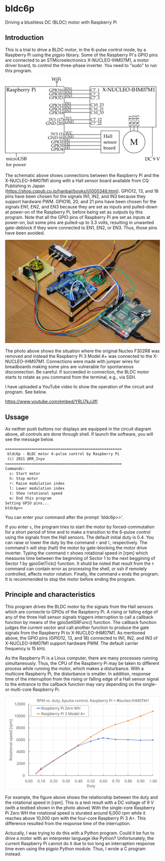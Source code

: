 # bldc6p
Driving a blushless DC (BLDC) motor with Raspberry Pi

## Introduction
This is a trial to drive a BLDC motor, in the 6-pulse control mode, by a Raspberry Pi using the pigpio library.
Some of the Raspberry Pi's GPIO pins are connected to an STMicroelectronics X-NUCLEO-IHM07M1, a motor driver board, to control the three-phase inverter.
You need to "sudo" to run this program.

<img src="RasPi_BLDC.svg" width=600>

The schematic above shows connections between the Raspberry Pi and the X-NUCLEO-IHM07M1 along with a Hall sensor board available from CQ Publishing in Japan (https://shop.cqpub.co.jp/hanbai/books/I/I000346.html).
GPIO12, 13, and 18 pins have been chosen for the signals IN1, IN2, and IN3 because they support hardware PWM.
GPIO16, 20, and 21 pins have been chosen for the signals EN1, EN2, and EN3 because they are set as inputs and pulled-down at power-on of the Raspberry Pi, before being set as outputs by this program. Note that all the GPIO pins of Raspberry Pi are set as inputs at power-on, but some pins are pulled-up to 3.3 volts, resulting in unwanted gate-deblock if they were connected to EN1, EN2, or EN3. Thus, those pins have been avoided.

<img src="photo.jpg" width=600>

The photo above shows the situation where the original Nucleo F302R8 was removed and instead the Raspberry Pi 3 Model A+ was connected to the X-NUCLEO-IHM07M1. Connections were made with jumper wires for breadboards making some pins are vulnerable for spontaneous disconnection. Be careful. If succeeded in connection, the BLDC motor starts to rotate as you command from the terminal, e.g., via SSH.

I have uploaded a YouTube video to show the operation of the circuit and program. See below.

https://www.youtube.com/embed/YRLl7kJJlfI

## Ussage
As neither push buttons nor displays are equipped in the circuit diagram above, all controls are done through shell.
If launch the software, you will see the message below.

```
=====================================================
 bldc6p - BLDC motor 6-pulse control by Raspberry Pi
 (c) 2021 @RR_Inyo
=====================================================
Commands:
  s: Start motor
  h: Stop motor
  r: Raise modulation index
  l: Lower modulation index
  t: Show rotational speed
  e: End this program
Setting GPIO pins...
bldc6p>>
```
You can enter your command after the prompt `bldc6p>>'.

If you enter `s`, the program tries to start the motor by forced-commutation for a short period of time and to make a transition to the 6-pulse control using the signals from the Hall sensors. The default initial duty is 0.4. You can raise or lower the duty by the command `r` and `l`, respectively. The command `h` will stop (halt) the motor by gate-blocking the motor drive inverter. Typing the command `t` shows rotational speed in [rpm] which measures time between the beginning of Sector 1 to the next beggining of Sector 1 by gpioGetTick() function. It shuld be noted that result from the `t` command can contain error as processing the shell, or ssh if remotely controlled, affects motor rotation. Finally, the command `e` ends the program. It is recommended to stop the motor before ending the program.

## Principle and characteristics
This program drives the BLDC motor by the signals from the Hall sensors which are connecte to GPIOs of the Raspberry Pi. A rising or falling edge of any of the three Hall sensor signals triggers interruption to call a callback function by means of the gpioSetISRFunc() function. The callback function judges the current sector and call another function to produce the gate signals from the Raspberry Pi to X-NUCLEO-IHM07M1. As mentioned above, the GPIO pins (GPIO12, 13, and 18) connected to IN1, IN2, and IN3 of X-NUCLEO-IHM07M1 support hardware PWM. The default carrier frequency is 15 kHz.

As the Raspberry Pi is a Linux computer, there are many processes running simultaneously. Thus, the CPU of the Raspberry Pi may be taken to different process while running the motor, which makes a disturbance. With a multicore Raspberry Pi, the disturbance is smaller. In addition, response time of the interruption from the rising or falling edge of a Hall sensor signal to the entrance to the callback function may vary depending on the single- or multi-core Raspberry Pi.

<img src="duty-vs-rpm.svg" width=600>

For example, the figure above shows the relationship between the duty and the rotational speed in [rpm]. This is a test result with a DC voltage of 9 V (with a testbed shown in the photo above) With the single-core Raspberry Pi Zero WH the rotational speed is sturated around 6,000 rpm while it reaches above 10,000 rpm with the four-core Raspberry Pi 3 A+. This difference resulted from the response time of the interruption.

Actucally, I was trying to do this with a Python program. Could it be fun to drive a motor with an interpreter language like Python? Unfortunately, the current Raspberry Pi cannot do it due to too long an interraption response time even using the pigpio Python module. Thus, I wrote a C program instead.
